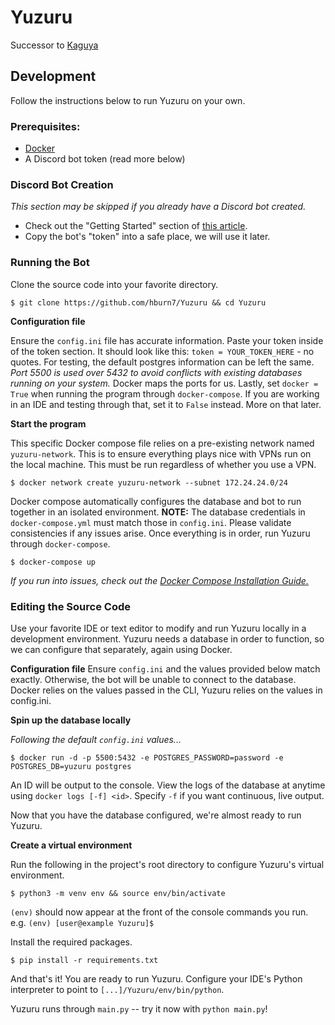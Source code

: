 # Yuzuru
Successor to [Kaguya](https://github.com/kaguyabot/Kaguya)

## Development
Follow the instructions below to run Yuzuru on your own.

### Prerequisites:
- [Docker](https://docs.docker.com/get-docker/)
- A Discord bot token (read more below)

### Discord Bot Creation
_This section may be skipped if you already have a Discord bot created._

- Check out the "Getting Started" section of [this article](https://www.howtogeek.com/364225/how-to-make-your-own-discord-bot/).
- Copy the bot's "token" into a safe place, we will use it later.

### Running the Bot
Clone the source code into your favorite directory.

```shell
$ git clone https://github.com/hburn7/Yuzuru && cd Yuzuru
```

**Configuration file**

Ensure the `config.ini` file has accurate information.
Paste your token inside of the token section. It should look like this: `token = YOUR_TOKEN_HERE` - no quotes.
For testing, the default postgres information can be left the same. _Port 5500 is used over 5432 to avoid conflicts
with existing databases running on your system._ Docker maps the ports for us. Lastly, set `docker = True` when
running the program through `docker-compose`. If you are working in an IDE and testing through that, set it to `False` instead.
More on that later.

**Start the program**

This specific Docker compose file relies on a pre-existing network named `yuzuru-network`. This is to ensure everything 
plays nice with VPNs run on the local machine. This must be run regardless of whether you use a VPN.

```shell
$ docker network create yuzuru-network --subnet 172.24.24.0/24
```

Docker compose automatically configures the database and bot to run together in an isolated environment.
**NOTE:** The database credentials in `docker-compose.yml` must match those in `config.ini`.
Please validate consistencies if any issues arise. Once everything is in order, run Yuzuru through `docker-compose`.
```shell
$ docker-compose up
```
_If you run into issues, check out the [Docker Compose Installation Guide.](https://docs.docker.com/compose/install/)_

### Editing the Source Code
Use your favorite IDE or text editor to modify and run Yuzuru locally in a development environment.
Yuzuru needs a database in order to function, so we can configure that separately, again using Docker.

**Configuration file**
Ensure `config.ini` and the values provided below match exactly. Otherwise, the bot will be unable to connect 
to the database. Docker relies on the values passed in the CLI, Yuzuru relies on the values in config.ini.

**Spin up the database locally**

_Following the default `config.ini` values..._

```shell
$ docker run -d -p 5500:5432 -e POSTGRES_PASSWORD=password -e POSTGRES_DB=yuzuru postgres
```

An ID will be output to the console. View the logs of the database at anytime using `docker logs [-f] <id>`.
Specify `-f` if you want continuous, live output.

Now that you have the database configured, we're almost ready to run Yuzuru.

**Create a virtual environment**

Run the following in the project's root directory to configure Yuzuru's virtual environment.
```shell
$ python3 -m venv env && source env/bin/activate
```

`(env)` should now appear at the front of the console commands you run. e.g. `(env) [user@example Yuzuru]$`

Install the required packages.
```shell
$ pip install -r requirements.txt
```

And that's it! You are ready to run Yuzuru. Configure your IDE's Python interpreter to point to `[...]/Yuzuru/env/bin/python`.

Yuzuru runs through `main.py` -- try it now with `python main.py`!